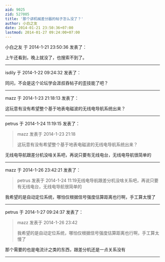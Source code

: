 ```yaml
---
aid: 9025
zid: 527005
title: '那个讲机械差分器的帖子怎么没了？'
author: 小白之友
date: 2014-01-21 23:50:36+07:00
lastmod: 2014-01-27 09:24:00+07:00
---
```


小白之友 于 2014-1-21 23:50:36 发表了：

上午还看到，晚上就没了，也搜索不到了。

---------

isdily 于 2014-1-22 09:24:32 发表了：

同问，不会是这个论坛学会涯叔吞帖子的歪技能了吧？

---------

mazz 于 2014-1-23 21:18:13 发表了：

这玩意有没有希望整个基于地表电磁波的无线电导航系统出来？

---------

petrus 于 2014-1-24 11:19:15 发表了：

> mazz 发表于 2014-1-23 21:18
> 
> 这玩意有没有希望整个基于地表电磁波的无线电导航系统出来？



无线电导航跟差分机没啥关系吧，再说只要有无线电台，无线电导航很简单的

---------

mazz 于 2014-1-26 23:42:21 发表了：

> petrus 发表于 2014-1-24 11:19无线电导航跟差分机没啥关系吧，再说只要有无线电台，无线电导航很简单的



我希望的是自动定位系统，哪怕仅根据信号强度估算距离也行啊，手工算太慢了

---------

petrus 于 2014-1-27 09:24:37 发表了：

> mazz 发表于 2014-1-26 23:42
> 
> 我希望的是自动定位系统，哪怕仅根据信号强度估算距离也行啊，手工算太慢了



那个需要的也是电流计之类的东西，跟差分机还是一点关系没有

---------

